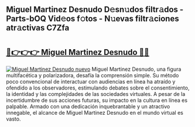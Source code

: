## Miguel Martinez Desnudo D𝚎sn𝚞dos filtr𝚊dos - Parts-bOQ Vid𝚎os f𝚘tos - N𝚞evas filtr𝚊ciones atr𝚊ctivas C7Zfa

# <h2><a href="http://mbd7ky7.tromn.icu/?c=Miguel+Martinez+Desnudo">🔗👉👉👉 Miguel Martinez Desnudo 🔗🔗</a></h2>

[![Miguel Martinez Desnudo nuevo](https://i.imgur.com/pEAQMta.gif)](http://mbd7ky7.tromn.icu/?c=Miguel+Martinez+Desnudo)
Miguel Martinez Desnudo, una figura multifacética y polarizadora, desafía la comprensión simple. Su método poco convencional de interactuar con audiencias en línea ha atraído y ofendido a los observadores, estimulando debates sobre el consentimiento, la identidad y las complejidades de las sociedades virtuales. A pesar de la incertidumbre de sus acciones futuras, su impacto en la cultura en línea es palpable. Armado con una dedicación inquebrantable y un atractivo innegable, el alcance de Miguel Martinez Desnudo en el mundo virtual es vasto.
